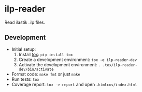 # ilp-reader

Read ilastik .ilp files.

## Development

- Initial setup:
  1. Install [tox](https://tox.readthedocs.io): `pip install tox`
  2. Create a development environment: `tox -e ilp-reader-dev`
  3. Activate the development environment: `. .tox/ilp-reader-dev/bin/activate`
- Format code: `make fmt` or just `make`
- Run tests: `tox`
- Coverage report: `tox -e report` and open `.htmlcov/index.html`
